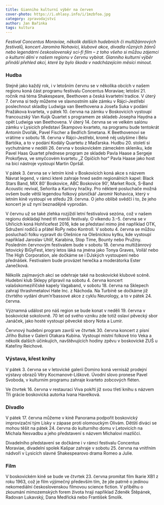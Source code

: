 ```yaml
---
title: Gianniho kulturní výběr na červen
cover-photo: https://i.ohlasy.info/i/1mzbfoa.jpg
category: zpravodajství
author: Jan Bařinka
tags: kultura
---
```


*Festival Concentus Moraviae, několik dalších hudebních či multižánrových festivalů, koncert Jaromíra Nohavici, klubové akce, divadla různých žánrů nebo legendární československý sci-fi film – z toho všeho si můžou zájemci o kulturní dění v našem regionu v červnu vybírat. Gianniho kulturní výběr přináší přehled akcí, které by bylo škoda v nadcházejícím měsíci minout.*

### Hudba

Stejně jako každý rok, i v letošním červnu se v několika obcích v našem regionu koná část programu festivalu Concentus Moraviae; letošní 21. ročník má téma Shakespeare, Beethoven a česká kvartetní tradice. V úterý 7. června si tedy můžeme ve slavnostním sále zámku v Rájci-Jestřebí poslechnout skladby Ludwiga van Beethovena a Josefa Suka v podání Pražákova kvarteta, v pátek 10. června na zámku v Boskovicích vystoupí francouzský Van Kuijk Quartet s programem ze skladeb Josepha Haydna a opět Ludwiga van Beethovena. V úterý 14. června se ve velkém salónu zámku v Lysicích představí Škampovo kvarteto, na programu bude tentokrát Antonín Dvořák, Pavel Fischer a Bedřich Smetana. K Beethovenovi se vrátíme v sobotu 18. června v Rájci-Jestřebí, kromě něj uslyšíme i Bélu Bartóka, a to v podání Kodály Quartetu z Maďarska. Hudbu 20. století si vychutnáme v neděli 26. června v boskovickém zámeckém skleníku, kde Pavel Haas Quartet přednese program ze skladeb Pavla Haase a Sergeje Prokofjeva, ve smyčcovém kvartetu „Z Opičích hor“ Pavla Haase jako host na bicí nástroje vystoupí Martin Opršál.

V pátek 3. června se v letním kině v Boskovicích koná akce s názvem Návrat legend, v rámci které zahraje hned sedm regionálních kapel: Black Stars Band, MIX 80’ Boskovice, ABC Boskovice 90’, Market Rock, S-Band Acoustic revival, Seňorita a Karlovy hračky. Pro některé posluchače možná ovšem bude větší legendou folkový písničkář Jaromír Nohavica, který v letním kině vystoupí ve středu 29. června. O jeho oblibě svědčí i to, že jeho koncert je už nyní beznadějně vyprodán.

V červnu už se také zlehka rozjíždí letní festivalová sezóna, což v našem regionu dokládají hned tři menší festivaly. O víkendu 3.–5. června se v Uhřicích koná Hohřicefest 2016, kde se představí mimo jiné například OTK, Sdružení rodičů a přátel RoPy nebo Kontroll. V sobotu 4. června se můžou posluchači folku vypravit do Olešnice na Olešnickou kytku, kde vystoupí například Jaroslav Uhlíř, Karabina, Stop Time, Bounty nebo Pružiny. Posledním červnovým festivalem bude v sobotu 18. června multižánrový letovický BiGyFest, který letos láká na jména jako Tonya Graves, Voilà! nebo The High Corporation, ale dočkáme se i DJských vystoupení nebo přednášek. Festivalem bude provázet herečka a moderátorka Ester Janečková.

Několik zajímavých akcí se odehraje také na boskovické klubové scéně. Hudební klub Sklepy připravil na sobotu 4. června koncert valašskomeziříčské kapely Vagaband, v sobotu 18. června na Sklepech zahrají thrashmetaloví Hate Inc. z Náchoda. Na Turbíně se dočkáme již čtvrtého vydání drum’n’bassové akce z cyklu Neurology, a to v pátek 24. června.

Významná událost pro náš region se bude konat v neděli 19. června v boskovické sokolovně. 70 let od svého vzniku zde totiž oslaví pěvecký sbor Janáček, jako hosté vystoupí pěvecké sbory Nota a Lumír.

Červnový hudební program završí ve čtvrtek 30. června koncert z písní Jiřího Bulise v Galerii Otakara Kubína. Vystoupí místní folkové trio Veka a několik dalších účinkujích, navštěvujících hodiny zpěvu v boskovické ZUŠ u Kateřiny Reichové.

### Výstava, křest knihy

V pátek 3. června se v letovické galerii Domino koná vernisáž prodejní výstavy obrazů Věry Kocmanové-Liškové. Úvodní slovo pronese Pavel Svoboda, v kulturním programu zahraje kvarteto zobcových fléten.

Ve čtvrtek 16. června v restauraci Viva pokřtí již svou třetí knihu s názvem Tři grácie boskovická autorka Ivana Havelková.

### Divadlo

V pátek 17. června můžeme v kině Panorama podpořit boskovický improvizační tým Lísky v zápase proti olomouckým Olivám. Dětští diváci se mohou těšit na pátek 24. června do kulturního domu v Letovicích na Michala Nesvadbu a jeho představení s názvem Michalovi mazlíčci.

Divadelního představení se dočkáme i v rámci festivalu Concentus Moraviae, divadelní spolek Kašpar zahraje v sobotu 25. června na vnitřním nádvoří v Lysicích slavné Shakespearovo drama Romeo a Julie.

### Film

V boskovickém kině se bude ve čtvrtek 23. června promítat film Ikarie XB1 z roku 1963, což je film výjimečný především tím, že jde patrně o jedinou nekomediální československou filmovou science fiction. V příběhu o zkoumání mimozemských forem života hrají například Zdeněk Štěpánek, Radovan Lukavský, Dana Medřická nebo František Smolík.
